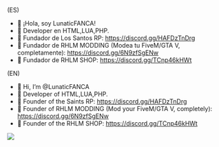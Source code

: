 (ES)
- 👋 ¡Hola, soy LunaticFANCA!
- 👀 Developer en HTML,LUA,PHP.
- 👑 Fundador de Los Santos RP: https://discord.gg/HAFDzTnDrg
- 🐌 Fundador de RHLM MODDING (Modea tu FiveM/GTA V, completamente): https://discord.gg/6N9zfSgENw
- 👑 Fundador de RHLM SHOP: https://discord.gg/TCnp46kHWt

(EN)
- 👋 Hi, I’m @LunaticFANCA
- 👀 Developer of HTML,LUA,PHP.
- 👑 Founder of the Saints RP: https://discord.gg/HAFDzTnDrg
- 🐌 Founder of RHLM MODDING (Mod your FiveM/GTA V, completely): https://discord.gg/6N9zfSgENw
- 👑 Founder of the RHLM SHOP: https://discord.gg/TCnp46kHWt

![](https://camo.githubusercontent.com/7df417386666b23e904b7b3b33d12619e717771f7d6bd295e08a4c388754fbc4/68747470733a2f2f6769746875622d726561646d652d73746174732e76657263656c2e6170702f6170692f746f702d6c616e67732f3f757365726e616d653d6775696c6c65727038266c61796f75743d636f6d70616374)

<!---
LunaticFANCA/LunaticFANCA is a ✨ special ✨ repository because its `README.md` (this file) appears on your GitHub profile.
You can click the Preview link to take a look at your changes.
--->
